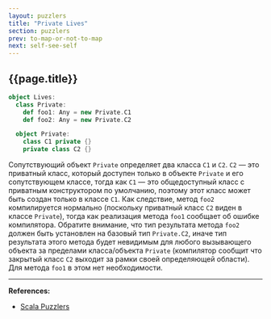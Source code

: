 ```yaml
---
layout: puzzlers
title: "Private Lives"
section: puzzlers
prev: to-map-or-not-to-map
next: self-see-self
---
```


## {{page.title}}

```scala mdoc:fail
object Lives:
  class Private:
    def foo1: Any = new Private.C1
    def foo2: Any = new Private.C2

  object Private:
    class C1 private {}
    private class C2 {}
```

Сопутствующий объект `Private` определяет два класса `C1` и `C2`. 
`C2` — это приватный класс, который доступен только в объекте `Private` и его сопутствующем классе, 
тогда как `C1` — это общедоступный класс с приватным конструктором по умолчанию, 
поэтому этот класс может быть создан только в классе `C1`. 
Как следствие, метод `foo2` компилируется нормально (поскольку приватный класс `C2` виден в классе `Private`), 
тогда как реализация метода `foo1` сообщает об ошибке компилятора.
Обратите внимание, что тип результата метода `foo2` должен быть установлен на базовый тип `Private.C2`, 
иначе тип результата этого метода будет невидимым для любого вызывающего объекта 
за пределами класса/объекта `Private` 
(компилятор сообщит что закрытый класс `C2` выходит за рамки своей определяющей области). 
Для метода `foo1` в этом нет необходимости.


---

**References:**
- [Scala Puzzlers](https://scalapuzzlers.com/index.html#pzzlr-015)
